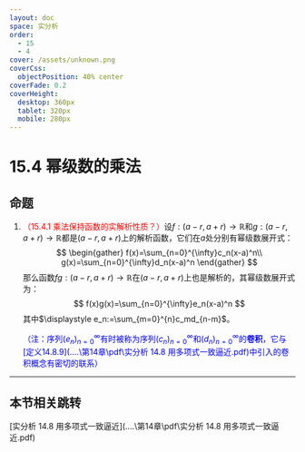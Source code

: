 ```yaml
---
layout: doc
space: 实分析
order:
  - 15
  - 4
cover: /assets/unknown.png
coverCss:
  objectPosition: 40% center
coverFade: 0.2
coverHeight:
  desktop: 360px
  tablet: 320px
  mobile: 280px
---
```

# 15.4 幂级数的乘法

## 命题

1. <span style="color:red">（15.4.1 乘法保持函数的实解析性质？）</span>设$f:(a-r,a+r)\to\mathbb R$和$g:(a-r,a+r)\to\mathbb R$都是$(a-r,a+r)$上的解析函数，它们在$a$处分别有幂级数展开式：
   $$
   \begin{gather}
   f(x)=\sum_{n=0}^{\infty}c_n(x-a)^n\\
   g(x)=\sum_{n=0}^{\infty}d_n(x-a)^n
   \end{gather}
   $$
   那么函数$fg:(a-r,a+r)\to\mathbb R$在$(a-r,a+r)$上也是解析的，其幂级数展开式为：
   $$
   f(x)g(x)=\sum_{n=0}^{\infty}e_n(x-a)^n
   $$
   其中$\displaystyle e_n:=\sum_{m=0}^{n}c_md_{n-m}$。

   <span style="color:blue">（注：序列$(e_n)_{n=0}^{\infty}$有时被称为序列$(c_n)_{n=0}^{\infty}$和$(d_n)_{n=0}^{\infty}$的**卷积**，它与[定义14.8.9](..\..\第14章\pdf\实分析 14.8 用多项式一致逼近.pdf)中引入的卷积概念有密切的联系）</span>

---

## 本节相关跳转

[实分析 14.8 用多项式一致逼近](..\..\第14章\pdf\实分析 14.8 用多项式一致逼近.pdf)